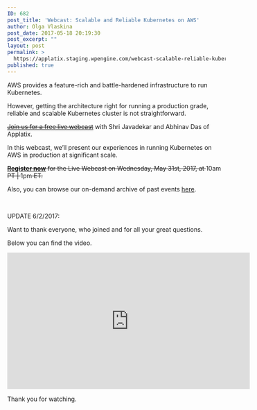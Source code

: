 ```yaml
---
ID: 682
post_title: 'Webcast: Scalable and Reliable Kubernetes on AWS'
author: Olga Vlaskina
post_date: 2017-05-18 20:19:30
post_excerpt: ""
layout: post
permalink: >
  https://applatix.staging.wpengine.com/webcast-scalable-reliable-kubernetes-aws/
published: true
---
```

<p>AWS provides a feature-rich and battle-hardened infrastructure to run Kubernetes.</p>
<p>However, getting the architecture right for running a production grade, reliable and scalable Kubernetes cluster is not straightforward.</p>
<p><del><a href="https://pages.applatix.staging.wpengine.com/acton/fs/blocks/showLandingPage/a/25513/p/p-0035/t/page/fm/2">Join us for a free live webcast</a></del> with Shri Javadekar and Abhinav Das of Applatix.</p>
<p>In this webcast, we’ll present our experiences in running Kubernetes on AWS in production at significant scale.</p>
<p><del><a href="https://pages.applatix.staging.wpengine.com/acton/fs/blocks/showLandingPage/a/25513/p/p-0035/t/page/fm/2"><strong>Register now</strong></a> for the Live Webcast on Wednesday, May 31st, 2017, at </del>10am<del> PT | </del>1pm<del> ET.</del></p>
<p>Also, you can browse our on-demand archive of past events <a href="https://www.youtube.com/channel/UCDcpcRBslmTjFNWSY0ajgUQ">here</a>.</p>
<p>&nbsp;</p>
<p>UPDATE 6/2/2017:</p>
<p>Want to thank everyone, who joined and for all your great questions. </p>
<p>Below you can find the video.</p>
<p><iframe src="https://www.youtube.com/embed/Eumdu-msEzo" width="560" height="315" frameborder="0" allowfullscreen="allowfullscreen"></iframe></p>
<p>Thank you for watching.</p>